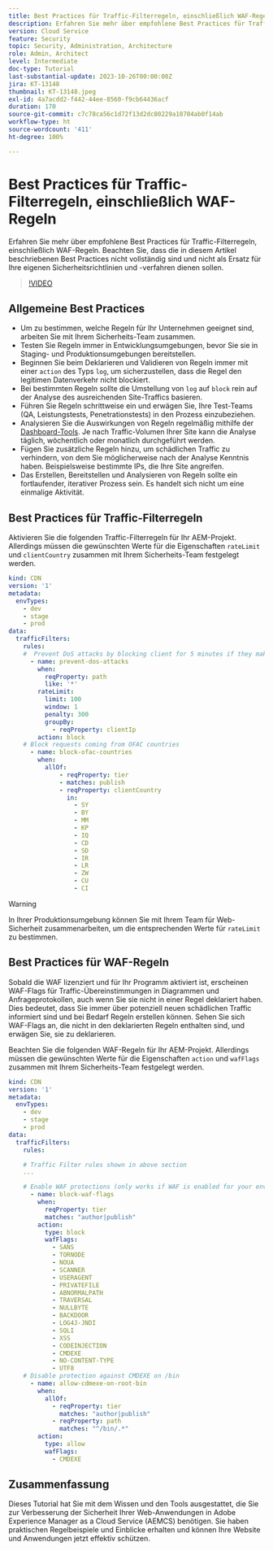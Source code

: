 ```yaml
---
title: Best Practices für Traffic-Filterregeln, einschließlich WAF-Regeln
description: Erfahren Sie mehr über empfohlene Best Practices für Traffic-Filterregeln, einschließlich WAF-Regeln.
version: Cloud Service
feature: Security
topic: Security, Administration, Architecture
role: Admin, Architect
level: Intermediate
doc-type: Tutorial
last-substantial-update: 2023-10-26T00:00:00Z
jira: KT-13148
thumbnail: KT-13148.jpeg
exl-id: 4a7acdd2-f442-44ee-8560-f9cb64436acf
duration: 170
source-git-commit: c7c78ca56c1d72f13d2dc80229a10704ab0f14ab
workflow-type: ht
source-wordcount: '411'
ht-degree: 100%

---
```


# Best Practices für Traffic-Filterregeln, einschließlich WAF-Regeln

Erfahren Sie mehr über empfohlene Best Practices für Traffic-Filterregeln, einschließlich WAF-Regeln. Beachten Sie, dass die in diesem Artikel beschriebenen Best Practices nicht vollständig sind und nicht als Ersatz für Ihre eigenen Sicherheitsrichtlinien und -verfahren dienen sollen.

>[!VIDEO](https://video.tv.adobe.com/v/3425408?quality=12&learn=on)

## Allgemeine Best Practices

- Um zu bestimmen, welche Regeln für Ihr Unternehmen geeignet sind, arbeiten Sie mit Ihrem Sicherheits-Team zusammen.
- Testen Sie Regeln immer in Entwicklungsumgebungen, bevor Sie sie in Staging- und Produktionsumgebungen bereitstellen.
- Beginnen Sie beim Deklarieren und Validieren von Regeln immer mit einer `action` des Typs `log`, um sicherzustellen, dass die Regel den legitimen Datenverkehr nicht blockiert.
- Bei bestimmten Regeln sollte die Umstellung von `log` auf `block` rein auf der Analyse des ausreichenden Site-Traffics basieren.
- Führen Sie Regeln schrittweise ein und erwägen Sie, Ihre Test-Teams (QA, Leistungstests, Penetrationstests) in den Prozess einzubeziehen.
- Analysieren Sie die Auswirkungen von Regeln regelmäßig mithilfe der [Dashboard-Tools](https://github.com/adobe/AEMCS-CDN-Log-Analysis-Tooling). Je nach Traffic-Volumen Ihrer Site kann die Analyse täglich, wöchentlich oder monatlich durchgeführt werden.
- Fügen Sie zusätzliche Regeln hinzu, um schädlichen Traffic zu verhindern, von dem Sie möglicherweise nach der Analyse Kenntnis haben. Beispielsweise bestimmte IPs, die Ihre Site angreifen.
- Das Erstellen, Bereitstellen und Analysieren von Regeln sollte ein fortlaufender, iterativer Prozess sein. Es handelt sich nicht um eine einmalige Aktivität.

## Best Practices für Traffic-Filterregeln

Aktivieren Sie die folgenden Traffic-Filterregeln für Ihr AEM-Projekt. Allerdings müssen die gewünschten Werte für die Eigenschaften `rateLimit` und `clientCountry` zusammen mit Ihrem Sicherheits-Team festgelegt werden.

```yaml
kind: CDN
version: '1'
metadata:
  envTypes:
    - dev
    - stage
    - prod
data:
  trafficFilters:
    rules:
    #  Prevent DoS attacks by blocking client for 5 minutes if they make more than 100 requests in 1 second.
      - name: prevent-dos-attacks
        when:
          reqProperty: path
          like: '*'
        rateLimit:
          limit: 100
          window: 1
          penalty: 300
          groupBy:
            - reqProperty: clientIp
        action: block
    # Block requests coming from OFAC countries
      - name: block-ofac-countries
        when:
          allOf:
              - reqProperty: tier
              - matches: publish
              - reqProperty: clientCountry
                in:
                  - SY
                  - BY
                  - MM
                  - KP
                  - IQ
                  - CD
                  - SD
                  - IR
                  - LR
                  - ZW
                  - CU
                  - CI
```

>[!WARNING]
>
>In Ihrer Produktionsumgebung können Sie mit Ihrem Team für Web-Sicherheit zusammenarbeiten, um die entsprechenden Werte für `rateLimit` zu bestimmen.

## Best Practices für WAF-Regeln

Sobald die WAF lizenziert und für Ihr Programm aktiviert ist, erscheinen WAF-Flags für Traffic-Übereinstimmungen in Diagrammen und Anfrageprotokollen, auch wenn Sie sie nicht in einer Regel deklariert haben. Dies bedeutet, dass Sie immer über potenziell neuen schädlichen Traffic informiert sind und bei Bedarf Regeln erstellen können. Sehen Sie sich WAF-Flags an, die nicht in den deklarierten Regeln enthalten sind, und erwägen Sie, sie zu deklarieren.

Beachten Sie die folgenden WAF-Regeln für Ihr AEM-Projekt. Allerdings müssen die gewünschten Werte für die Eigenschaften `action` und `wafFlags` zusammen mit Ihrem Sicherheits-Team festgelegt werden.

```yaml
kind: CDN
version: '1'
metadata:
  envTypes:
    - dev
    - stage
    - prod
data:
  trafficFilters:
    rules:

    # Traffic Filter rules shown in above section
    ...

    # Enable WAF protections (only works if WAF is enabled for your environment)
      - name: block-waf-flags
        when:
          reqProperty: tier
          matches: "author|publish"
        action:
          type: block
          wafFlags:
            - SANS
            - TORNODE
            - NOUA
            - SCANNER
            - USERAGENT
            - PRIVATEFILE
            - ABNORMALPATH
            - TRAVERSAL
            - NULLBYTE
            - BACKDOOR
            - LOG4J-JNDI
            - SQLI
            - XSS
            - CODEINJECTION
            - CMDEXE
            - NO-CONTENT-TYPE
            - UTF8
    # Disable protection against CMDEXE on /bin
      - name: allow-cdmexe-on-root-bin
        when:
          allOf:
            - reqProperty: tier
              matches: "author|publish"
            - reqProperty: path
              matches: "^/bin/.*"
        action:
          type: allow
          wafFlags:
            - CMDEXE
```

## Zusammenfassung

Dieses Tutorial hat Sie mit dem Wissen und den Tools ausgestattet, die Sie zur Verbesserung der Sicherheit Ihrer Web-Anwendungen in Adobe Experience Manager as a Cloud Service (AEMCS) benötigen. Sie haben praktischen Regelbeispiele und Einblicke erhalten und können Ihre Website und Anwendungen jetzt effektiv schützen.



